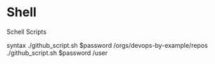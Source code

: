 # Shell
Schell Scripts

syntax
./github_script.sh $password /orgs/devops-by-example/repos
./github_script.sh $password /user
